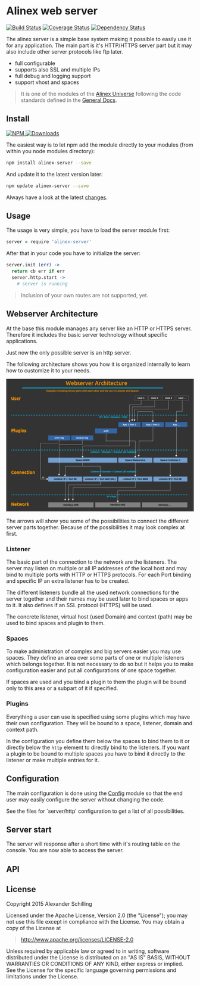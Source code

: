 Alinex web server
=================================================

[![Build Status](https://travis-ci.org/alinex/node-server.svg?branch=master)](https://travis-ci.org/alinex/node-server)
[![Coverage Status](https://coveralls.io/repos/alinex/node-server/badge.png?branch=master)](https://coveralls.io/r/alinex/node-server?branch=master)
[![Dependency Status](https://gemnasium.com/alinex/node-server.png)](https://gemnasium.com/alinex/node-server)

The alinex server is a simple base system making it possible to easily use it for
any application. The main part is it's HTTP/HTTPS server part but it may also include
other server protocols like ftp later.

- full configurable
- supports also SSL and multiple IPs
- full debug and logging support
- support vhost and spaces

> It is one of the modules of the [Alinex Universe](http://alinex.github.io/code.html)
> following the code standards defined in the [General Docs](http://alinex.github.io/node-alinex).


Install
-------------------------------------------------

[![NPM](https://nodei.co/npm/alinex-server.png?downloads=true&downloadRank=true&stars=true)
 ![Downloads](https://nodei.co/npm-dl/alinex-server.png?months=9&height=3)
](https://www.npmjs.com/package/alinex-server)

The easiest way is to let npm add the module directly to your modules
(from within you node modules directory):

``` sh
npm install alinex-server --save
```

And update it to the latest version later:

``` sh
npm update alinex-server --save
```

Always have a look at the latest [changes](Changelog.md).


Usage
-------------------------------------------------

The usage is very simple, you have to load the server module first:

``` coffee
server = require 'alinex-server'
```

After that in your code you have to initialize the server:

``` coffee
server.init (err) ->
  return cb err if err
  server.http.start ->
    # server is running
```

> Inclusion of your own routes are not supported, yet.


Webserver Architecture
-------------------------------------------------
At the base this module manages any server like an HTTP or HTTPS server. Therefore
it includes the basic server technology without specific applications.

Just now the only possible server is an http server.

The following architecture shows you how it is organized internally to learn how
to customize it to your needs.

![Architecture](src/doc/architecture.png)

The arrows will show you some of the possibilities to connect the different server
parts together. Because of the possibilities it may look complex at first.

### Listener

The basic part of the connection to the network are the listeners. The server may
listen on multiple or all IP addresses of the local host and may bind to multiple
ports with HTTP or HTTPS protocols. For each Port binding and specific IP an extra
listener has to be created.

The different listeners bundle all the used network connections for the server
together and their names may be used later to bind spaces or apps to it.
It also defines if an SSL protocol (HTTPS) will be used.

The concrete listener, virtual host (used Domain) and context (path) may be used
to bind spaces and plugin to them.

### Spaces

To make administration of complex and big servers easier you may use spaces. They
define an area over some parts of one or multiple listeners which belongs together.
It is not necessary to do so but it helps you to make configuration easier and
put all configurations of one space together.

If spaces are used and you bind a plugin to them the plugin will be bound only to
this area or a subpart of it if specified.

### Plugins

Everything a user can use is specified using some plugins which may have their own
configuration. They will be bound to a space, listener, domain and context path.

In the configuration you define them below the spaces to bind them to it or directly
below the `http` element to directly bind to the listeners. If you want a plugin to
be bound to multiple spaces you have to bind it directly to the listener or make
multiple entries for it.


Configuration
-------------------------------------------------
The main configuration is done using the [Config](http://alinex.github.io/node-config)
module so that the end user may easily configure the server without changing the
code.

See the files for `server/http' configuration to get a list of all possibilities.


Server start
-------------------------------------------------

The server will response after a short time with it's routing table on the console.
You are now able to access the server.


API
-------------------------------------------------



License
-------------------------------------------------

Copyright 2015 Alexander Schilling

Licensed under the Apache License, Version 2.0 (the "License");
you may not use this file except in compliance with the License.
You may obtain a copy of the License at

>  <http://www.apache.org/licenses/LICENSE-2.0>

Unless required by applicable law or agreed to in writing, software
distributed under the License is distributed on an "AS IS" BASIS,
WITHOUT WARRANTIES OR CONDITIONS OF ANY KIND, either express or implied.
See the License for the specific language governing permissions and
limitations under the License.
